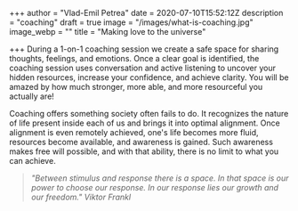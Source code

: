 +++
author = "Vlad-Emil Petrea"
date = 2020-07-10T15:52:12Z
description = "coaching"
draft = true
image = "/images/what-is-coaching.jpg"
image_webp = ""
title = "Making love to the universe"

+++
During a 1-on-1 coaching session we create a safe space for sharing thoughts, feelings, and emotions. Once a clear goal is identified, the coaching session uses conversation and active listening to uncover your hidden resources, increase your confidence, and achieve clarity. You will be amazed by how much stronger, more able, and more resourceful you actually are!

Coaching offers something society often fails to do. It recognizes the nature of life present inside each of us and brings it into optimal alignment. Once alignment is even remotely achieved, one's life becomes more fluid, resources become available, and awareness is gained. Such awareness makes free will possible, and with that ability, there is no limit to what you can achieve.

> _"Between stimulus and response there is a space. In that space is our power to choose our response. In our response lies our growth and our freedom." Viktor Frankl_